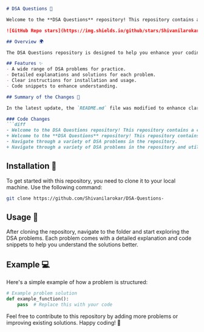 ```markdown
# DSA Questions 🤖

Welcome to the **DSA Questions** repository! This repository contains a collection of Data Structures and Algorithms (DSA) problems for practice and learning.

![GitHub Repo stars](https://img.shields.io/github/stars/Shivanilarokar/DSA-Questions-?style=social) ![GitHub issues](https://img.shields.io/github/issues/Shivanilarokar/DSA-Questions-) ![GitHub forks](https://img.shields.io/github/forks/Shivanilarokar/DSA-Questions-?style=social)

## Overview 🌍

The DSA Questions repository is designed to help you enhance your coding skills through a variety of DSA problems. Each problem is accompanied by detailed explanations and code snippets to facilitate better understanding.

## Features ✨
- A wide range of DSA problems for practice.
- Detailed explanations and solutions for each problem.
- Clear instructions for installation and usage.
- Code snippets to enhance understanding.

## Summary of the Changes 🌈

In the latest update, the `README.md` file was modified to enhance clarity and structure. The changes focused on improving the wording for better readability and understanding.

### Code Changes
```diff
- Welcome to the DSA Questions repository! This repository contains a collection of data structures and algorithms (DSA) problems designed to help you enhance your coding skills.
+ Welcome to the **DSA Questions** repository! This repository contains a collection of Data Structures and Algorithms (DSA) problems for practice and learning.
- Navigate through a variety of DSA problems in the repository.
+ Navigate through a variety of DSA problems in the repository and utilize the code snippets provided.
```

## Installation 🚀

To get started with this repository, you need to clone it to your local machine. Use the following command:

```bash
git clone https://github.com/Shivanilarokar/DSA-Questions-
```

## Usage 📖

After cloning the repository, navigate to the folder and start exploring the DSA problems. Each problem comes with a detailed explanation and code snippets to help you understand the solutions better.

## Example 💻

Here's a simple example of how a problem is structured:

```python
# Example problem solution
def example_function():
    pass  # Replace this with your code
```

Feel free to contribute to this repository by adding more problems or improving existing solutions. Happy coding! 🎉
```